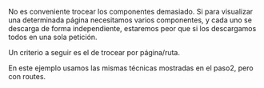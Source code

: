 No es conveniente trocear los componentes demasiado. Si para visualizar una determinada página necesitamos varios componentes, y cada uno se descarga de forma independiente, estaremos peor que si los descargamos todos en una sola petición.

Un criterio a seguir es el de trocear por página/ruta.

En este ejemplo usamos las mismas técnicas mostradas en el paso2, pero con routes.